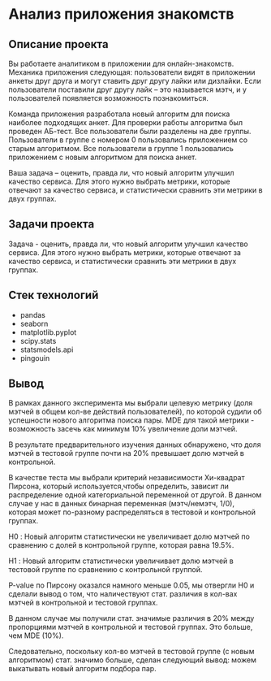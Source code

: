 # Анализ приложения знакомств

## Описание проекта

Вы работаете аналитиком в приложении для онлайн-знакомств. Механика приложения следующая: пользователи видят в приложении анкеты друг друга и могут ставить друг другу лайки или дизлайки. Если пользователи поставили друг другу лайк – это называется мэтч, и у пользователей появляется возможность познакомиться.

Команда приложения разработала новый алгоритм для поиска наиболее подходящих анкет. Для проверки работы алгоритма был проведен АБ-тест. Все пользователи были разделены на две группы. Пользователи в группе с номером 0 пользовались приложением со старым алгоритмом. Все пользователи в группе 1 пользовались приложением с новым алгоритмом для поиска анкет.

Ваша задача – оценить, правда ли, что новый алгоритм улучшил качество сервиса. Для этого нужно выбрать метрики, которые отвечают за качество сервиса, и статистически сравнить эти метрики в двух группах.


## Задачи проекта

Задача - оценить, правда ли, что новый алгоритм улучшил качество сервиса.
Для этого нужно выбрать метрики, которые отвечают за качество сервиса, и статистически сравнить эти метрики в двух группах.


## Стек технологий
* pandas
* seaborn
* matplotlib.pyplot
* scipy.stats
* statsmodels.api
* pingouin

## Вывод

В рамках данного эксперимента мы выбрали целевую метрику (доля мэтчей в общем кол-ве действий пользователей), по которой судили об успешности нового алгоритма поиска пары.
MDE для такой метрики - возможность засечь как минимум 10% увеличение доли мэтчей.

В результате предварительного изучения данных обнаружено, что доля мэтчей в тестовой группе почти на 20% превышает долю мэтчей в контрольной.

В качестве теста мы выбрали критерий независимости Хи-квадрат Пирсона, который используется,чтобы определить,
зависит ли распределение одной категориальной переменной от другой.
В данном случае у нас в данных бинарная переменная (мэтч/немэтч, 1/0), которая может по-разному распределяться в тестовой и контрольной группах.

H0 : Новый алгоритм статистически не увеличивает долю мэтчей по сравнению с долей в контрольной группе, которая равна 19.5%.

H1 : Новый алгоритм статистически увеличивает долю мэтчей в тестовой группе по сравнению с контрольной группой.

P-value по Пирсону оказался намного меньше 0.05, мы отвергли H0 и сделали вывод о том, что наличествуют стат. различия в кол-вах мэтчей в контрольной и тестовой группах.

В данном случае мы получили стат. значимые различия в 20% между пропорциями мэтчей в контрольной и тестовой группах. Это больше, чем MDE (10%).

Следовательно, поскольку кол-во мэтчей в тестовой группе (с новым алгоритмом) стат. значимо больше, сделан следующий вывод: можем выкатывать новый алгоритм подбора пар.
